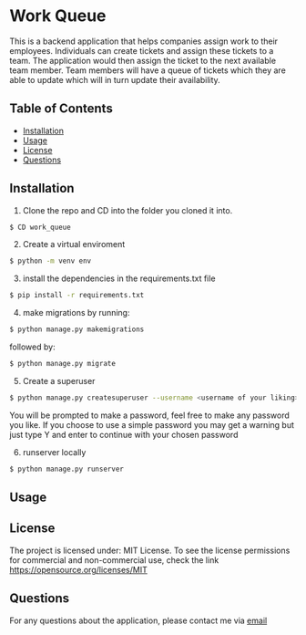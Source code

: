 # Work Queue

This is a backend application that helps companies assign work to their employees. Individuals can create tickets and assign these tickets to a team. The application would then assign the ticket to the next available team member. Team members will have a queue of tickets which they are able to update which will in turn update their availability.

## Table of Contents
- [Installation](#installation)
- [Usage](#usage)
- [License](#license)
- [Questions](#questions)

## Installation

1. Clone the repo and CD into the folder you cloned it into. 
```bash
$ CD work_queue
```

2. Create a virtual enviroment
```bash
$ python -m venv env
```

3. install the dependencies in the requirements.txt file
```bash
$ pip install -r requirements.txt
```

4. make migrations by running:
```bash
$ python manage.py makemigrations
```
followed by:
```bash
$ python manage.py migrate
```

5. Create a superuser
```bash
$ python manage.py createsuperuser --username <username of your liking>  --email <email address of your liking>
```
You will be prompted to make a password, feel free to make any password you like. If you choose to use a simple password you may get a warning but just type Y and enter to continue with your chosen password

6. runserver locally
```bash
$ python manage.py runserver
```

## Usage

## License

The project is licensed under: MIT License. To see the license permissions for commercial and non-commercial use, check the link https://opensource.org/licenses/MIT

## Questions

For any questions about the application, please contact me via [email](mailto:sinthushan@gmail.com)